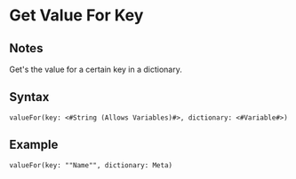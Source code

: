 # Get Value For Key
## Notes
Get's the value for a certain key in a dictionary.
## Syntax
```
valueFor(key: <#String (Allows Variables)#>, dictionary: <#Variable#>)
```
## Example
```
valueFor(key: ""Name"", dictionary: Meta)
```